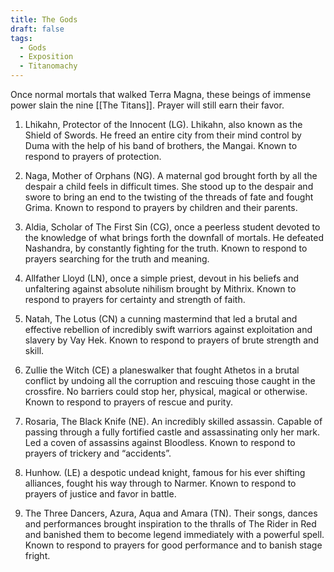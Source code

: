 ```yaml
---
title: The Gods
draft: false
tags:
  - Gods
  - Exposition
  - Titanomachy
---
```

  
Once normal mortals that walked Terra Magna, these beings of immense power slain the nine [[The Titans]]. Prayer will still earn their favor.

  

1. Lhikahn, Protector of the Innocent (LG). Lhikahn, also known as the Shield of Swords. He freed an entire city from their mind control by Duma with the help of his band of brothers, the Mangai. Known to respond to prayers of protection.
    
2. Naga, Mother of Orphans (NG). A maternal god brought forth by all the despair a child feels in difficult times. She stood up to the despair and swore to bring an end to the twisting of the threads of fate and fought Grima. Known to respond to prayers by children and their parents.
    
3. Aldia, Scholar of The First Sin (CG), once a peerless student devoted to the knowledge of what brings forth the downfall of mortals. He defeated Nashandra, by constantly fighting for the truth. Known to respond to prayers searching for the truth and meaning.
    
4. Allfather Lloyd (LN), once a simple priest, devout in his beliefs and unfaltering against absolute nihilism brought by Mithrix. Known to respond to prayers for certainty and strength of faith.
    
5. Natah, The Lotus (CN) a cunning mastermind that led a brutal and effective rebellion of incredibly swift warriors against exploitation and slavery by Vay Hek. Known to respond to prayers of brute strength and skill.
    
6. Zullie the Witch (CE) a planeswalker that fought Athetos in a brutal conflict by undoing all the corruption and rescuing those caught in the crossfire. No barriers could stop her, physical, magical or otherwise. Known to respond to prayers of rescue and purity.
    
7. Rosaria, The Black Knife (NE). An incredibly skilled assassin. Capable of passing through a fully fortified castle and assassinating only her mark. Led a coven of assassins against Bloodless. Known to respond to prayers of trickery and “accidents”.
    
8. Hunhow. (LE) a despotic undead knight, famous for his ever shifting alliances, fought his way through to Narmer. Known to respond to prayers of justice and favor in battle.
    
9. The Three Dancers, Azura, Aqua and Amara (TN). Their songs, dances and performances brought inspiration to the thralls of The Rider in Red and banished them to become legend immediately with a powerful spell. Known to respond to prayers for good performance and to banish stage fright.
    

  
